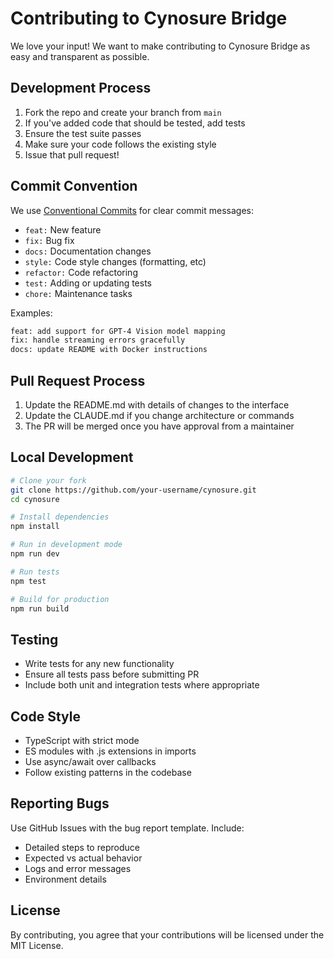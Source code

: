 # Contributing to Cynosure Bridge

We love your input! We want to make contributing to Cynosure Bridge as easy and transparent as possible.

## Development Process

1. Fork the repo and create your branch from `main`
2. If you've added code that should be tested, add tests
3. Ensure the test suite passes
4. Make sure your code follows the existing style
5. Issue that pull request!

## Commit Convention

We use [Conventional Commits](https://www.conventionalcommits.org/) for clear commit messages:

- `feat:` New feature
- `fix:` Bug fix
- `docs:` Documentation changes
- `style:` Code style changes (formatting, etc)
- `refactor:` Code refactoring
- `test:` Adding or updating tests
- `chore:` Maintenance tasks

Examples:

```bash
feat: add support for GPT-4 Vision model mapping
fix: handle streaming errors gracefully
docs: update README with Docker instructions
```

## Pull Request Process

1. Update the README.md with details of changes to the interface
2. Update the CLAUDE.md if you change architecture or commands
3. The PR will be merged once you have approval from a maintainer

## Local Development

```bash
# Clone your fork
git clone https://github.com/your-username/cynosure.git
cd cynosure

# Install dependencies
npm install

# Run in development mode
npm run dev

# Run tests
npm test

# Build for production
npm run build
```

## Testing

- Write tests for any new functionality
- Ensure all tests pass before submitting PR
- Include both unit and integration tests where appropriate

## Code Style

- TypeScript with strict mode
- ES modules with .js extensions in imports
- Use async/await over callbacks
- Follow existing patterns in the codebase

## Reporting Bugs

Use GitHub Issues with the bug report template. Include:

- Detailed steps to reproduce
- Expected vs actual behavior
- Logs and error messages
- Environment details

## License

By contributing, you agree that your contributions will be licensed under the MIT License.
